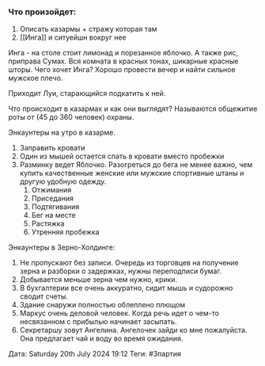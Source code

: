 ### Что произойдет:
1. Описать казармы + стражу которая там
2. [[Инга]] и ситуейшн вокруг нее

Инга - на столе стоит лимонад и порезанное яблочко. А также рис, приправа Сумах. Вся комната в красных тонах, шикарные красные шторы.
Чего хочет Инга? Хорошо провести вечер и найти сильное мужское плечо.

Приходит Луи, старающийся подкатить к ней.

Что происходит в казармах и как они выглядят?
Называются общежитие роты от (45 до 360 человек) охраны.

Энкаунтеры на утро в казарме.
1. Заправить кровати
2. Один из мышей остается спать в кровати вместо пробежки
3. Разминку ведет Яблочко. Разогреться до бега не менее важно, чем купить качественные женские или мужские спортивные штаны и другую удобную одежду.
	1. Отжимания
	2. Приседания
	3. Подтягивания
	4. Бег на месте
	5. Растяжка
	6. Утренняя пробежка

Энкаунтеры в Зерно-Холдинге:
1. Не пропускают без записи. Очередь из торговцев на получение зерна и разборки о задержках, нужны переподписи бумаг.
2. Добывается меньше зерна чем нужно, крики.
3. В бухгалтерии все очень аккуратно, сидит мышь и судорожно сводит счеты.
4. Здание снаружи полностью облеплено плющом
5. Маркус очень деловой человек. Когда речь идет о чем-то несвязанном с прибылью начинает засыпать.
6. Секретаршу зовут Ангелина. Ангелочек зайди ко мне пожалуйста. Она предлагает чай и воду во время ожидания.

Дата: Saturday 20th July 2024 19:12
Теги: #3партия



